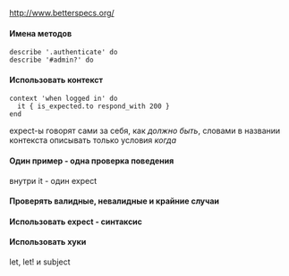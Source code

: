---
---
<http://www.betterspecs.org/>

#### Имена методов
```
describe '.authenticate' do
describe '#admin?' do
```
#### Использовать контекст
```
context 'when logged in' do
  it { is_expected.to respond_with 200 }
end
```
expect-ы говорят сами за себя, как *должно быть*, словами в названии контекста описывать только условия *когда*
#### Один пример - одна проверка поведения
внутри it - один expect

#### Проверять валидные, невалидные и крайние случаи
#### Использовать expect - синтаксис
#### Использовать хуки
let, let! и subject
#### 
